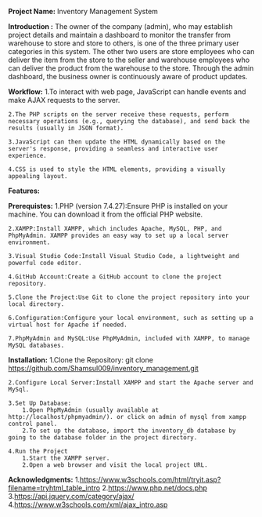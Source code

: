 **Project Name:** Inventory Management System

**Introduction :** The owner of the company (admin), who may establish project details and maintain a dashboard to monitor the transfer from warehouse to store and store to others, is one of the three primary user categories in this system. The other two users are store employees who can deliver the item from the store to the seller and warehouse employees who can deliver the product from the warehouse to the store. Through the admin dashboard, the business owner is continuously aware of product updates.

**Workflow:**
    1.To interact with web page, JavaScript can handle events and make AJAX requests to the server.

    2.The PHP scripts on the server receive these requests, perform necessary operations (e.g., querying the database), and send back the results (usually in JSON format).

    3.JavaScript can then update the HTML dynamically based on the server's response, providing a seamless and interactive user experience.

    4.CSS is used to style the HTML elements, providing a visually appealing layout.


**Features:**
    

**Prerequistes:**
    1.PHP (version 7.4.27):Ensure PHP is installed on your machine. You can download it from the official PHP website.
    
    2.XAMPP:Install XAMPP, which includes Apache, MySQL, PHP, and PhpMyAdmin. XAMPP provides an easy way to set up a local server environment.

    3.Visual Studio Code:Install Visual Studio Code, a lightweight and powerful code editor.

    4.GitHub Account:Create a GitHub account to clone the project repository.

    5.Clone the Project:Use Git to clone the project repository into your local directory.

    6.Configuration:Configure your local environment, such as setting up a virtual host for Apache if needed.

    7.PhpMyAdmin and MySQL:Use PhpMyAdmin, included with XAMPP, to manage MySQL databases.

**Installation:**
    1.Clone the Repository: git clone https://github.com/Shamsul009/inventory_management.git
    
    2.Configure Local Server:Install XAMPP and start the Apache server and MySql.

    3.Set Up Database: 
        1.Open PhpMyAdmin (usually available at http://localhost/phpmyadmin/). or click on admin of mysql from xampp control panel.
        2.To set up the database, import the inventory_db database by going to the database folder in the project directory.

    4.Run the Project
        1.Start the XAMPP server.
        2.Open a web browser and visit the local project URL.

**Acknowledgments:**
    1.https://www.w3schools.com/html/tryit.asp?filename=tryhtml_table_intro
    2.https://www.php.net/docs.php
    3.https://api.jquery.com/category/ajax/
    4.https://www.w3schools.com/xml/ajax_intro.asp

